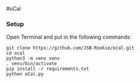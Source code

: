 #oCal

### Setup

Open Terminal and put in the following commands:

	git clone https://github.com/JSB-Rookie/ocal.git
	cd ocal
	python3 -m venv venv
	. venv/bin/activate
	pip install -r requirements.txt
	python oCal.py
